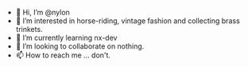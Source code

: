 - 👋 Hi, I’m @nylon
- 👀 I’m interested in horse-riding, vintage fashion and collecting brass trinkets.
- 🌱 I’m currently learning nx-dev
- 💞️ I’m looking to collaborate on nothing.
- 📫 How to reach me ... don't.

<!---
nylon/nylon is a ✨ special ✨ repository because its `README.md` (this file) appears on your GitHub profile.
You can click the Preview link to take a look at your changes.
--->
